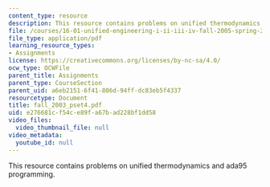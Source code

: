 ```yaml
---
content_type: resource
description: This resource contains problems on unified thermodynamics and ada95 programming.
file: /courses/16-01-unified-engineering-i-ii-iii-iv-fall-2005-spring-2006/e276681cf54ce89fa67bad228bf1dd58_fall_2003_pset4.pdf
file_type: application/pdf
learning_resource_types:
- Assignments
license: https://creativecommons.org/licenses/by-nc-sa/4.0/
ocw_type: OCWFile
parent_title: Assignments
parent_type: CourseSection
parent_uid: a6eb2151-6f41-806d-94ff-dc83eb5f4337
resourcetype: Document
title: fall_2003_pset4.pdf
uid: e276681c-f54c-e89f-a67b-ad228bf1dd58
video_files:
  video_thumbnail_file: null
video_metadata:
  youtube_id: null
---
```

This resource contains problems on unified thermodynamics and ada95 programming.
